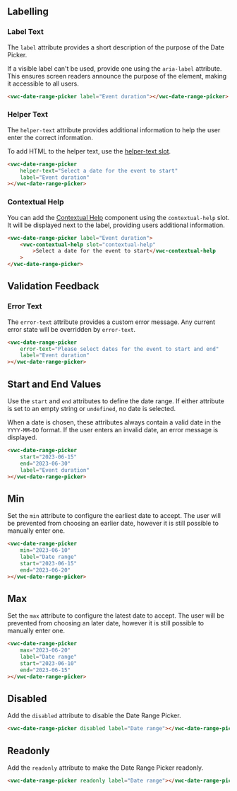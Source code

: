 ## Labelling

### Label Text

The `label` attribute provides a short description of the purpose of the Date Picker.

<vwc-note connotation="information" headline="Accessibility Tip">
	<vwc-icon slot="icon" name="accessibility-line"></vwc-icon>
<p>If a visible label can't be used, provide one using the <nobr><code>aria-label</code></nobr> attribute. This ensures screen readers announce the purpose of the element, making it accessible to all users.</p>
</vwc-note>

```html preview 460px
<vwc-date-range-picker label="Event duration"></vwc-date-range-picker>
```

### Helper Text

The `helper-text` attribute provides additional information to help the user enter the correct information.

To add HTML to the helper text, use the [helper-text slot](/components/date-range-picker/code/#helper-text-slot).

```html preview 460px
<vwc-date-range-picker
	helper-text="Select a date for the event to start"
	label="Event duration"
></vwc-date-range-picker>
```

### Contextual Help

You can add the [Contextual Help](/components/contextual-help/) component using the `contextual-help` slot. It will be displayed next to the label, providing users additional information.

```html preview 460px
<vwc-date-range-picker label="Event duration">
	<vwc-contextual-help slot="contextual-help"
		>Select a date for the event to start</vwc-contextual-help
	>
</vwc-date-range-picker>
```

## Validation Feedback

### Error Text

The `error-text` attribute provides a custom error message. Any current error state will be overridden by `error-text`.

```html preview 460px
<vwc-date-range-picker
	error-text="Please select dates for the event to start and end"
	label="Event duration"
></vwc-date-range-picker>
```

## Start and End Values

Use the `start` and `end` attributes to define the date range. If either attribute is set to an empty string or `undefined`, no date is selected.

When a date is chosen, these attributes always contain a valid date in the `YYYY-MM-DD` format. If the user enters an invalid date, an error message is displayed.

```html preview 460px
<vwc-date-range-picker
	start="2023-06-15"
	end="2023-06-30"
	label="Event duration"
></vwc-date-range-picker>
```

## Min

Set the `min` attribute to configure the earliest date to accept. The user will be prevented from choosing an earlier date, however it is still possible to manually enter one.

```html preview 460px
<vwc-date-range-picker
	min="2023-06-10"
	label="Date range"
	start="2023-06-15"
	end="2023-06-20"
></vwc-date-range-picker>
```

## Max

Set the `max` attribute to configure the latest date to accept. The user will be prevented from choosing an later date, however it is still possible to manually enter one.

```html preview 460px
<vwc-date-range-picker
	max="2023-06-20"
	label="Date range"
	start="2023-06-10"
	end="2023-06-15"
></vwc-date-range-picker>
```

## Disabled

Add the `disabled` attribute to disable the Date Range Picker.

```html preview
<vwc-date-range-picker disabled label="Date range"></vwc-date-range-picker>
```

## Readonly

Add the `readonly` attribute to make the Date Range Picker readonly.

```html preview
<vwc-date-range-picker readonly label="Date range"></vwc-date-range-picker>
```
